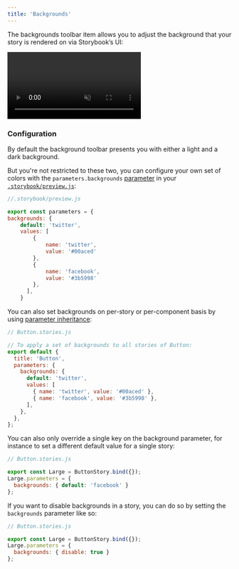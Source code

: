 ```yaml
---
title: 'Backgrounds'
---
```


The backgrounds toolbar item allows you to adjust the background that your story is rendered on via Storybook’s UI:

<video autoPlay muted playsInline loop>
  <source
    src="addon-backgrounds-optimized.mp4"
    type="video/mp4"
  />
</video>

### Configuration

By default the background toolbar presents you with either a light and a dark background.

But you're not restricted to these two, you can configure your own set of colors with the `parameters.backgrounds` [parameter](../writing-stories/parameters) in your [`.storybook/preview.js`](../configure/overview#configure-story-rendering):

```js
//.storybook/preview.js

export const parameters = {
backgrounds: {
    default: 'twitter',
    values: [
        { 
            name: 'twitter', 
            value: '#00aced'
        },
        { 
            name: 'facebook', 
            value: '#3b5998' 
        },
      ],
    }
```

You can also set backgrounds on per-story or per-component basis by using [parameter inheritance](../writing-stories/parameters#component-parameters):

```js
// Button.stories.js

// To apply a set of backgrounds to all stories of Button:
export default {
  title: 'Button',
  parameters: {
    backgrounds: {
      default: 'twitter',
      values: [
        { name: 'twitter', value: '#00aced' },
        { name: 'facebook', value: '#3b5998' },
      ],
    },
  },
};
```

You can also only override a single key on the background parameter, for instance to set a different default value for a single story:

```js
// Button.stories.js

export const Large = ButtonStory.bind({});
Large.parameters = {
  backgrounds: { default: 'facebook' }
};
```

If you want to disable backgrounds in a story, you can do so by setting the `backgrounds` parameter like so:

<!-- If you don't want to use backgrounds for a story, you can set the `backgrounds` parameter to `{ disable: true }` to skip the addon: -->

```js
// Button.stories.js

export const Large = ButtonStory.bind({});
Large.parameters = {
  backgrounds: { disable: true }
};
```

